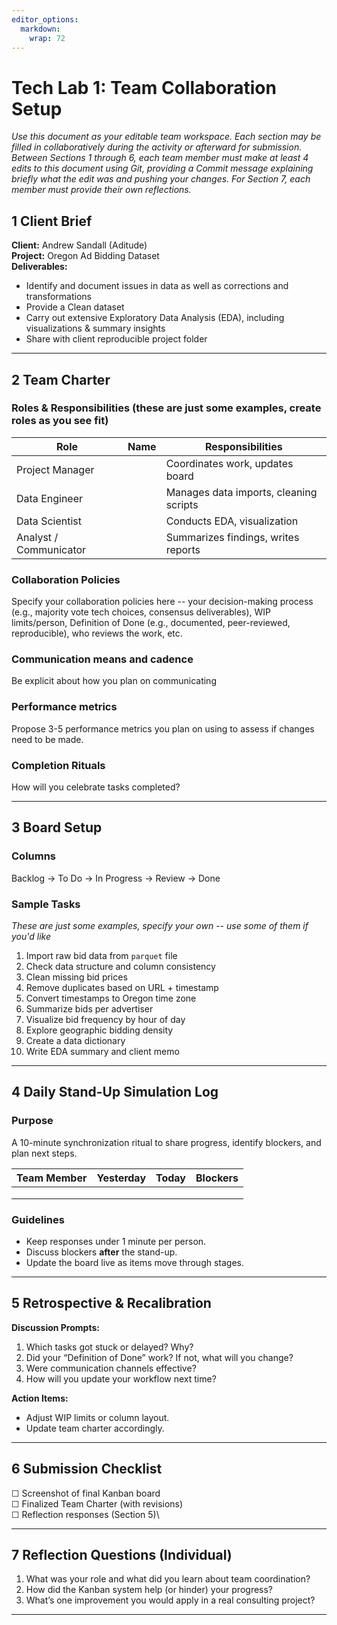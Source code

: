 ```yaml
---
editor_options: 
  markdown: 
    wrap: 72
---
```


# Tech Lab 1: Team Collaboration Setup

*Use this document as your editable team workspace. Each section may be filled in collaboratively during the activity or afterward for submission. Between Sections 1 through 6, each team member must make at least 4 edits to this document using Git, providing a Commit message explaining briefly what the edit was and pushing your changes. For Section 7, each member must provide their own reflections.*

## 1 Client Brief

**Client:** Andrew Sandall (Aditude) \
**Project:** Oregon Ad Bidding Dataset\
**Deliverables:** 

- Identify and document issues in data as well as corrections and transformations 
- Provide a Clean dataset 
- Carry out extensive Exploratory Data Analysis (EDA), including visualizations & summary insights 
- Share with client reproducible project folder

------------------------------------------------------------------------

## 2 Team Charter

### Roles & Responsibilities (these are just some examples, create roles as you see fit)

| Role                   | Name | Responsibilities                       |
|------------------------|------|----------------------------------------|
| Project Manager        |      | Coordinates work, updates board        |
| Data Engineer          |      | Manages data imports, cleaning scripts |
| Data Scientist         |      | Conducts EDA, visualization            |
| Analyst / Communicator |      | Summarizes findings, writes reports    |

### Collaboration Policies

Specify your collaboration policies here  -- your decision-making process (e.g., majority vote tech choices, consensus deliverables), WIP limits/person, Definition of Done (e.g., documented, peer-reviewed, reproducible), who reviews the work, etc.

### Communication means and cadence

Be explicit about how you plan on communicating

### Performance metrics

Propose 3-5 performance metrics you plan on using to assess if changes need to be made.

### Completion Rituals

How will you celebrate tasks completed?  

------------------------------------------------------------------------

## 3 Board Setup

### Columns

Backlog → To Do → In Progress → Review → Done

### Sample Tasks 

*These are just some examples, specify your own -- use some of them if you'd like*

1.  Import raw bid data from `parquet` file
2.  Check data structure and column consistency
3.  Clean missing bid prices
4.  Remove duplicates based on URL + timestamp
5.  Convert timestamps to Oregon time zone
6.  Summarize bids per advertiser
7.  Visualize bid frequency by hour of day
8.  Explore geographic bidding density
9.  Create a data dictionary
10. Write EDA summary and client memo

------------------------------------------------------------------------

## 4 Daily Stand-Up Simulation Log

### Purpose

A 10-minute synchronization ritual to share progress, identify blockers,
and plan next steps.

| Team Member | Yesterday | Today | Blockers |
|-------------|-----------|-------|----------|
|             |           |       |          |
|             |           |       |          |
|             |           |       |          |

### Guidelines

-   Keep responses under 1 minute per person.
-   Discuss blockers **after** the stand-up.
-   Update the board live as items move through stages.

------------------------------------------------------------------------

## 5 Retrospective & Recalibration

**Discussion Prompts:** 

1. Which tasks got stuck or delayed? Why? 
2. Did your “Definition of Done” work? If not, what will you change? 
3. Were communication channels effective? 
4. How will you update your workflow
next time?

**Action Items:** 

- Adjust WIP limits or column layout. 
- Update team charter accordingly.

------------------------------------------------------------------------

## 6 Submission Checklist

☐ Screenshot of final Kanban board\
☐ Finalized Team Charter (with revisions)\
☐ Reflection responses (Section 5)\

------------------------------------------------------------------------

## 7  Reflection Questions (Individual)

1.  What was your role and what did you learn about team coordination?
2.  How did the Kanban system help (or hinder) your progress?
3.  What’s one improvement you would apply in a real consulting project?

------------------------------------------------------------------------

